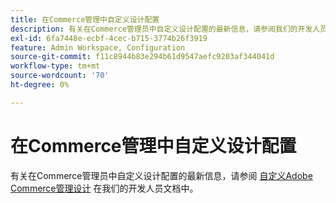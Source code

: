 ```yaml
---
title: 在Commerce管理中自定义设计配置
description: 有关在Commerce管理员中自定义设计配置的最新信息，请参阅我们的开发人员文档中的[自定义Adobe Commerce管理员设计](https://devdocs.magento.com/guides/v2.4/howdoi/admin/customize_admin.html) 。
exl-id: 6fa7448e-ecbf-4cec-b715-3774b26f3919
feature: Admin Workspace, Configuration
source-git-commit: f11c8944b83e294b61d9547aefc9203af344041d
workflow-type: tm+mt
source-wordcount: '70'
ht-degree: 0%

---
```


# 在Commerce管理中自定义设计配置

有关在Commerce管理员中自定义设计配置的最新信息，请参阅 [自定义Adobe Commerce管理设计](https://devdocs.magento.com/guides/v2.4/howdoi/admin/customize_admin.html) 在我们的开发人员文档中。
